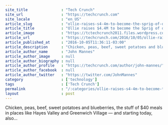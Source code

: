 ```yaml
---
site_title               : "Tech Crunch"
site_url                 : "https://techcrunch.com"
site_locale              : "en_US"
article_slug             : "ollie-raises-s4-4m-to-become-the-sprig-of-dog-food"
article_title            : "Ollie raises $4.4M to become the Sprig of dog food"
article_image            : "https://tctechcrunch2011.files.wordpress.com/2016/10/olliefounders_02.jpg?w=764&h=400&crop=1"
article_url              : "https://techcrunch.com/2016/10/05/ollie-raises-4-4m-to-deliver-date-night-meals-to-dogs-on-the-regular/"
article_published_at     : "2016-10-05T11:36:11-03:00"
article_description      : "Chicken, peas, beef, sweet potatoes and blueberries, the stuff of $40 meals in places like Hayes Valley and Greenwich Village — and starting today, also..."
article_author_name      : "John Mannes"
article_author_image     : null
article_author_biography : null
article_author_profile   : "https://techcrunch.com/author/john-mannes/"
article_author_facebook  : null
article_author_twitter   : "https://twitter.com/JohnMannes"
category                 : ['technology']
tags                     : ['Tech Crunch']
permalink                : "/:categories/ollie-raises-s4-4m-to-become-the-sprig-of-dog-food/"
layout                   : post
---
```


Chicken, peas, beef, sweet potatoes and blueberries, the stuff of $40 meals in places like Hayes Valley and Greenwich Village — and starting today, also...
